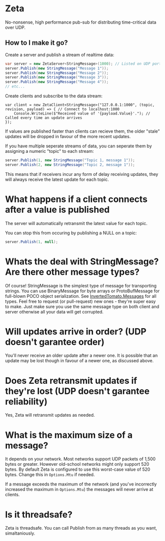 # Zeta
No-nonsense, high performance pub-sub for distributing time-critical data over UDP.

## How to I make it go?
Create a server and publish a stream of realtime data:
```c#
var server = new ZetaServer<StringMessage>(1000); // Listed on UDP port 1000, and be prepared to send StringMessages (could be BinaryMessage or something custom)
server.Publish(new StringMessage("Message 1"));
server.Publish(new StringMessage("Message 2"));
server.Publish(new StringMessage("Message 3"));
server.Publish(new StringMessage("Message 4"));
// etc...
```

Create clients and subscribe to the data stream:
```c$
var client = new ZetaClient<StringMessage>("127.0.0.1:1000", (topic, revision, payload) => { // Connect to localhost:1000
    Console.WriteLine($"Received value of '{payload.Value}'."); // Called every time an update arrives
});
```

If values are published faster than clients can recieve them, the older "stale" updates will be dropped in favour of the more recent updates.

If you have multiple seperate streams of data, you can seperate them by assigning a numeric "topic" to each stream:
```c#
server.Publish(1, new StringMessage("Topic 1, message 1"));
server.Publish(2, new StringMessage("Topic 2, message 1"));
```
This means that if receivers incur any form of delay receiving updates, they will always receive the latest update for each topic.

# What happens if a client connects after a value is published
The server will automatically retransmit the latest value for each topic.

You can stop this from occuring by publishing a NULL on a topic:
```c#
server.Publish(1, null);
```
# Whats the deal with StringMessage? Are there other message types?
Of course! StringMessage is the simplest type of message for transporting strings. You can use BinaryMessage for byte arrays or ProtoBufMessage for full-blown POCO object serialization. See [InvertedTomato.Messages](https://github.com/invertedtomato/messages) for all types. Feel free to request (or pull-request) new ones - they're super easy to make. Just make sure you use the same message type on both client and server otherwise all your data will get corrupted.

# Will updates arrive in order? (UDP doesn't garantee order)
You'll never receive an older update after a newer one. It is possible that an update may be lost though in favour of a newer one, as discussed above.

# Does Zeta retransmit updates if they're lost (UDP doesn't garantee reliability)
Yes, Zeta will retransmit updates as needed.

# What is the maximum size of a message?
It depends on your network. Most networks support UDP packets of 1,500 bytes or greater. However old-school networks might only support 520 bytes. By default Zeta is configured to use this worst-case value of 520 bytes. Change this in `Options.Mtu` if needed.

If a message exceeds the maximum of the network (and you've incorrectly increased the maximum in `Options.Mtu`) the messages will never arrive at clients.

# Is it threadsafe?
Zeta is threadsafe. You can call Publish from as many threads as you want, simaltaniously. 